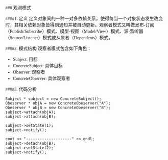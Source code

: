 <font face="微软雅黑">
### 观测模式 

####1. 定义
定义对象间的一种一对多依赖关系，使得每当一个对象状态发生改变时，其相关依赖对象皆得到通知并被自动更新。观察者模式又叫做发布-订阅（Publish/Subscribe）模式、模型-视图（Model/View）模式、源-监听器（Source/Listener）模式或从属者（Dependents）模式。

####2. 模式结构
观察者模式包含如下角色：

* Subject: 目标
* ConcreteSubject: 具体目标
* Observer: 观察者
* ConcreteObserver: 具体观察者


####3. 代码分析

	Subject * subject = new ConcreteSubject();
	Obeserver * objA = new ConcreteObeserver("A");
	Obeserver * objB = new ConcreteObeserver("B");
	subject->attach(objA);
	subject->attach(objB);
	
	subject->setState(1);
	subject->notify();
	
	cout << "--------------------" << endl;
	subject->detach(objB);
	subject->setState(2);
	subject->notify();